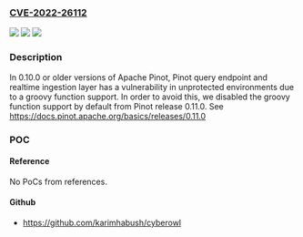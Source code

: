 ### [CVE-2022-26112](https://cve.mitre.org/cgi-bin/cvename.cgi?name=CVE-2022-26112)
![](https://img.shields.io/static/v1?label=Product&message=Apache%20Pinot&color=blue)
![](https://img.shields.io/static/v1?label=Version&message=Apache%20Pinot%3C%3D%200.10.0%20&color=brighgreen)
![](https://img.shields.io/static/v1?label=Vulnerability&message=Pinot%20query%20endpoint%20and%20the%20realtime%20ingestion%20layer%20has%20a%20vulnerability%20in%20unprotected%20environments%20due%20to%20a%20groovy%20function%20support&color=brighgreen)

### Description

In 0.10.0 or older versions of Apache Pinot, Pinot query endpoint and realtime ingestion layer has a vulnerability in unprotected environments due to a groovy function support. In order to avoid this, we disabled the groovy function support by default from Pinot release 0.11.0. See https://docs.pinot.apache.org/basics/releases/0.11.0

### POC

#### Reference
No PoCs from references.

#### Github
- https://github.com/karimhabush/cyberowl


